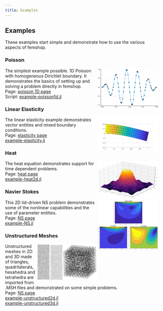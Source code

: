 ```yaml
---
title: Examples
---
```


## Examples

These examples start simple and demonstrate how to use the various aspects of femshop.

<style>
img {float: right;}
</style>
<h3>Poisson</h3> 
<p> <img src="images/poisson1d.png" alt="poisson1d" width="200">
The simplest example possible. 1D Poisson with homogeneous Dirichlet boundary. It demonstrates the basics of setting up and solving a problem directly in femshop.
<br>Page: <a href="https://paralab.github.io/femshop/pages/poisson1d.html">poisson 1D page</a>
<br>Script: <a href="https://github.com/paralab/femshop/blob/master/src/examples/example-poisson1d.jl">example-poisson1d.jl</a>
</p>

<h3>Linear Elasticity</h3>
<p> <img src="images/elasticity.png" alt="elasticity" width="200">
The linear elasticity example demonstrates vector entities and mixed boundary conditions.
<br>Page: <a href="https://paralab.github.io/femshop/pages/elasticity.html">elasticity page</a>
<br><a href="https://github.com/paralab/femshop/blob/master/src/examples/example-elasticity.jl">example-elasticity.jl</a>
</p>

<h3>Heat</h3>
<p> <img src="images/heat.png" alt="heat" width="200">
The heat equation demonstrates support for time dependent problems.
<br>Page: <a href="https://paralab.github.io/femshop/pages/heat.html">heat page</a>
<br><a href="https://github.com/paralab/femshop/blob/master/src/examples/example-heat2d.jl">example-heat2d.jl</a>
</p>

<h3>Navier Stokes</h3>
<p> <img src="images/NS.png" alt="NS" width="200">
This 2D lid-driven NS problem demonstrates some of the nonlinear capabilities and the use of parameter entities.
<br>Page: <a href="https://paralab.github.io/femshop/pages/NS.html">NS page</a>
<br><a href="https://github.com/paralab/femshop/blob/master/src/examples/example-NS.jl">example-NS.jl</a>
</p>

<h3>Unstructured Meshes</h3>
<p><img src="images/umeshes.png" alt="unstructured" width="200">
Unstructured meshes in 2D and 3D made of triangles, quadrilaterals, hexahedra and tetrahedra are imported from .MSH files and demonstrated on some simple problems.
<br>Page: <a href="https://paralab.github.io/femshop/pages/unstructured.html">NS page</a>
<br><a href="https://github.com/paralab/femshop/blob/master/src/examples/example-unstructured2d.jl">example-unstructured2d.jl</a>
<br><a href="https://github.com/paralab/femshop/blob/master/src/examples/example-unstructured3d.jl">example-unstructured3d.jl</a>
</p>
